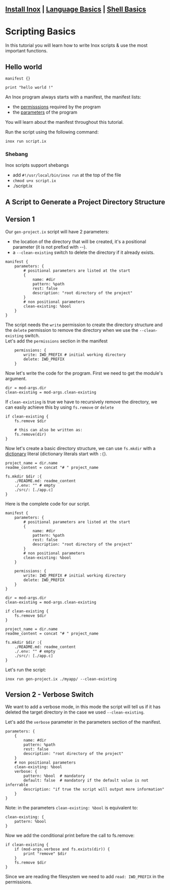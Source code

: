 [Install Inox](../README.md#installation) | [Language Basics](./language-basics.md) | [Shell Basics](./shell-basics.md)
-----

# Scripting Basics

In this tutorial you will learn how to write Inox scripts & use the most important functions.

## Hello world

```
manifest {}

print "hello world !"
```

An Inox program always starts with a manifest, the manifest lists:
- the [permisssions](./features/permissions.md) required by the program
- the [parameters](#parameters) of the program

You will learn about the manifest throughout this tutorial.

Run the script using the following command:
```
inox run script.ix
```

### Shebang

Inox scripts support shebangs
- add `#!/usr/local/bin/inox run` at the top of the file
- `chmod u+x script.ix`
- ./script.ix

## A Script to Generate a Project Directory Structure 

## Version 1

Our `gen-project.ix` script will have 2 parameters:
- the location of the directory that will be created, it's a positional parameter (it is not prefixd with --).
- a `--clean-existing` switch to delete the directory if it already exists.

```
manifest {
    parameters: {
        # positional parameters are listed at the start
        {
            name: #dir
            pattern: %path
            rest: false
            description: "root directory of the project"
        }
        # non positional parameters
        clean-existing: %bool
    }
}
```

The script needs the `write` permission to create the directory structure and the `delete` permission
to remove the directory when we use the `--clean-existing` switch.\
Let's add the `permissions` section in the manifest

```
    permissions: {
        write: IWD_PREFIX # initial working directory
        delete: IWD_PREFIX
    }
```

Now let's write the code for the program.
First we need to get the module's argument.

```
dir = mod-args.dir
clean-existing = mod-args.clean-existing
```

If `clean-existing` is true we have to recursively remove the directory,
we can easily achieve this by using `fs.remove` or `delete`

```
if clean-existing {
    fs.remove $dir

    # this can also be written as:
    fs.remove(dir)
}
```

Now let's create a basic directory structure, we can use `fs.mkdir` with
a [dictionary](./language-basics.md#dictionaries) literal (dictionary literals start with `:{`).

```
project_name = dir.name 
readme_content = concat "# " project_name

fs.mkdir $dir :{
    ./README.md: readme_content
    ./.env: "" # empty
    ./src/: [./app.c]
}
```

Here is the complete code for our script. 

```
manifest {
    parameters: {
        # positional parameters are listed at the start
        {
            name: #dir
            pattern: %path
            rest: false
            description: "root directory of the project"
        }
        # non positional parameters
        clean-existing: %bool
    }

    permissions: {
        write: IWD_PREFIX # initial working directory
        delete: IWD_PREFIX
    }
}

dir = mod-args.dir
clean-existing = mod-args.clean-existing

if clean-existing {
    fs.remove $dir
}

project_name = dir.name
readme_content = concat "# " project_name

fs.mkdir $dir :{
    ./README.md: readme_content
    ./.env: "" # empty
    ./src/: [./app.c]
}
```

Let's run the script:
```
inox run gen-project.ix ./myapp/ --clean-existing
```

## Version 2 - Verbose Switch

We want to add a verbose mode, in this mode the script will tell us if it has
deleted the target directory in the case we used `--clean-existing`.

Let's add the `verbose` parameter in the parameters section of the manifest.

```
parameters: {
    {
        name: #dir
        pattern: %path
        rest: false
        description: "root directory of the project"
    }
    # non positional parameters
    clean-existing: %bool
    verbose: {
        pattern: %bool  # mandatory
        default: false  # mandatory if the default value is not inferrable
        description: "if true the script will output more information"
    }
}
```

Note: in the parameters `clean-existing: %bool` is equivalent to:
```
clean-existing: {
    pattern: %bool
}
```

Now we add the conditional print before the call to fs.remove:

```
if clean-existing {
    if (mod-args.verbose and fs.exists(dir)) {
        print "remove" $dir
    }
    fs.remove $dir
}
```

Since we are reading the filesystem we need to add `read: IWD_PREFIX` in the permissions.